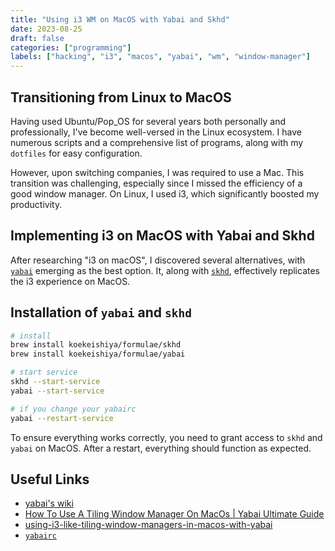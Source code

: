 ```yaml
---
title: "Using i3 WM on MacOS with Yabai and Skhd"
date: 2023-08-25
draft: false
categories: ["programming"]
labels: ["hacking", "i3", "macos", "yabai", "wm", "window-manager"]
---
```


## Transitioning from Linux to MacOS

Having used Ubuntu/Pop_OS for several years both personally and professionally,
I've become well-versed in the Linux ecosystem. I have numerous scripts and a
comprehensive list of programs, along with my `dotfiles` for easy
configuration.

However, upon switching companies, I was required to use a Mac. This transition
was challenging, especially since I missed the efficiency of a good window
manager. On Linux, I used i3, which significantly boosted my productivity.

## Implementing i3 on MacOS with Yabai and Skhd

After researching "i3 on macOS", I discovered several alternatives, with
[`yabai`][yabai] emerging as the best option. It, along with [`skhd`][skhd],
effectively replicates the i3 experience on MacOS.

## Installation of `yabai` and `skhd`

```bash
# install
brew install koekeishiya/formulae/skhd
brew install koekeishiya/formulae/yabai

# start service
skhd --start-service
yabai --start-service

# if you change your yabairc
yabai --restart-service
```

To ensure everything works correctly, you need to grant access to `skhd` and
`yabai` on MacOS. After a restart, everything should function as expected.


## Useful Links

- [yabai's wiki][wiki]
- [How To Use A Tiling Window Manager On MacOs | Yabai Ultimate Guide][yt]
- [using-i3-like-tiling-window-managers-in-macos-with-yabai][medium]
- [`yabairc`][yabairc]


<!-- Links -->

[yt]:https://www.youtube.com/watch?v=k94qImbFKWE
[skhd]: https://github.com/koekeishiya/skhd
[yabai]: https://github.com/koekeishiya/yabai
[wiki]: https://github.com/koekeishiya/yabai/wiki
[yabairc]: https://github.com/mmngreco/dotfiles/blob/master/macos/home/.config/yabai/yabairc
[medium]: https://anuj-chandra.medium.com/using-i3-like-tiling-window-managers-in-macos-with-yabai-ebf0e002b992
